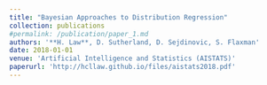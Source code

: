 ```yaml
---
title: "Bayesian Approaches to Distribution Regression"
collection: publications
#permalink: /publication/paper_1.md
authors: '**H. Law**, D. Sutherland, D. Sejdinovic, S. Flaxman'
date: 2018-01-01
venue: 'Artificial Intelligence and Statistics (AISTATS)'
paperurl: 'http://hcllaw.github.io/files/aistats2018.pdf'
---
```


